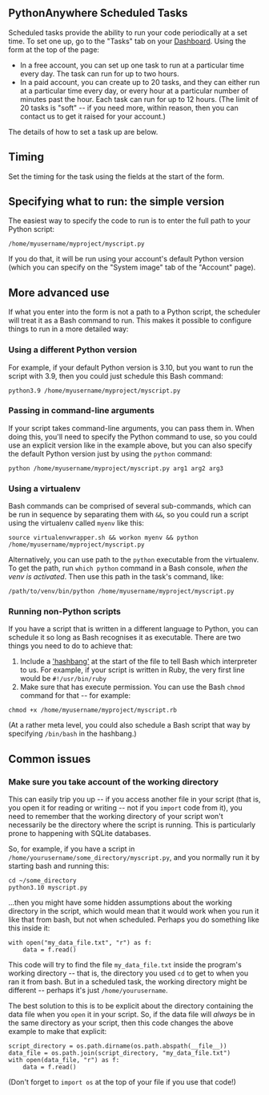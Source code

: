 <!--
.. title: Scheduled tasks
.. slug: ScheduledTasks
.. date: 2015-05-13 14:35:28 UTC+01:00
.. tags:
.. category:
.. link:
.. description:
.. type: text
-->


## PythonAnywhere Scheduled Tasks

Scheduled tasks provide the ability to run your code periodically at a set time.
To set one up, go to the "Tasks" tab on your
[Dashboard](https://www.pythonanywhere.com/dashboard/). Using the form at the top
of the page:

* In a free account, you can set up one task to run at a particular time every
  day.  The task can run for up to two hours.
* In a paid account, you can create up to 20 tasks, and they can either run at
  a particular time every day, or every hour at a particular number of minutes
  past the hour.  Each task can run for
  up to 12 hours.  (The limit of 20 tasks is "soft" -- if you need more, within reason,
  then you can contact us to get it raised for your account.)

The details of how to set a task up are below.


## Timing

Set the timing for the task using the fields at the start of the form.


## Specifying what to run: the simple version

The easiest way to specify the code to run is to enter the full path to your
Python script:

```
/home/myusername/myproject/myscript.py
```

If you do that, it will be run using your account's default Python version
(which you can specify on the "System image" tab of the "Account" page).


## More advanced use

If what you enter into the form is not a path to a Python script, the scheduler
will treat it as a Bash command to run.  This makes it possible to configure
things to run in a more detailed way:


### Using a different Python version

For example, if your default
Python version is 3.10, but you want to run the script with 3.9, then you could
just schedule this Bash command:

```
python3.9 /home/myusername/myproject/myscript.py
```

### Passing in command-line arguments

If your script takes command-line arguments, you can pass them in.  When doing
this, you'll need
to specify the Python command to use, so you could use an explicit version like
in the example above, but you can also specify the default Python version just
by using the `python` command:

```
python /home/myusername/myproject/myscript.py arg1 arg2 arg3
```


### Using a virtualenv

Bash commands can be comprised of several sub-commands, which can be run in
sequence by separating them with `&&`, so you could run a script using the
virtualenv called `myenv` like this:

```
source virtualenvwrapper.sh && workon myenv && python /home/myusername/myproject/myscript.py
```

Alternatively, you can use path to the `python` executable from the virtualenv.
To get the path, run `which python` command in a Bash console, *when the venv is
activated*.  Then use this path in the task's command, like:

```
/path/to/venv/bin/python /home/myusername/myproject/myscript.py
```

### Running non-Python scripts

If you have a script that is written in a different language to Python, you
can schedule it so long as Bash recognises it as executable.  There are two
things you need to do to achieve that:

1. Include a ['hashbang'](https://en.wikipedia.org/wiki/Shebang_(Unix)) at the
   start of the file to tell Bash which interpreter to us.  For example, if your script is written in Ruby,
   the very first line would be `#!/usr/bin/ruby`
2. Make sure that has execute permission.  You can use the Bash `chmod` command
   for that -- for example:

```
chmod +x /home/myusername/myproject/myscript.rb
```

(At a rather meta level, you could also schedule a Bash script that way by specifying
`/bin/bash` in the hashbang.)


## Common issues

### Make sure you take account of the working directory

This can easily trip you up -- if you access another file in your script (that is, you
open it for reading or writing -- not if you `import` code from it), you need to
remember that the working directory of your script won't necessarily be the directory
where the script is running.  This is particularly prone to happening with SQLite
databases.

So, for example, if you have a script in
`/home/yourusername/some_directory/myscript.py`, and you normally run it by starting
bash and running this:

    cd ~/some_directory
    python3.10 myscript.py

...then you might have some hidden assumptions about the working directory in the
script, which would mean that it would work when you run it like that from
bash, but not when scheduled. Perhaps you do something like this inside it:

    with open("my_data_file.txt", "r") as f:
        data = f.read()

This code will try to find the file `my_data_file.txt` inside the program's working
directory -- that is, the directory you used `cd` to get to when you ran it from
bash.  But in a scheduled task, the working directory might be different -- perhaps
it's just `/home/yourusername`.

The best solution to this is to be explicit about the directory containing the data file
when you `open` it in your script.  So, if the data file will *always* be in the same
directory as your script, then this code changes the above example to make that explicit:

    script_directory = os.path.dirname(os.path.abspath(__file__))
    data_file = os.path.join(script_directory, "my_data_file.txt")
    with open(data_file, "r") as f:
        data = f.read()

(Don't forget to `import os` at the top of your file if you use that code!)

